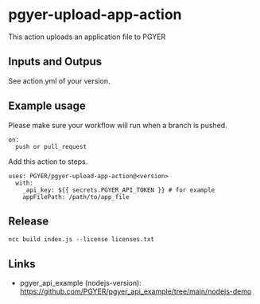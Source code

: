 # pgyer-upload-app-action

This action uploads an application file to PGYER

## Inputs and Outpus

See action.yml of your version.

## Example usage

Please make sure your workflow will run when a branch is pushed.

    on:
      push or pull_request

Add this action to steps.

    uses: PGYER/pgyer-upload-app-action@<version>
      with:
        _api_key: ${{ secrets.PGYER_API_TOKEN }} # for example
        appFilePath: /path/to/app_file
        
## Release        

    ncc build index.js --license licenses.txt

## Links

 - pgyer_api_example (nodejs-version): https://github.com/PGYER/pgyer_api_example/tree/main/nodejs-demo

